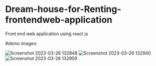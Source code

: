 # Dream-house-for-Renting-frontendweb-application
Front end web application using react js 


#demo images:
   
![Screenshot 2023-03-26 132848](https://user-images.githubusercontent.com/87846923/227767003-a10e0944-5e81-4af4-a53d-f8750f12c931.png)
![Screenshot 2023-03-26 132940](https://user-images.githubusercontent.com/87846923/227767009-9f0db7a0-7376-4661-844f-1fb199cc58a4.png)
![Screenshot 2023-03-26 132959](https://user-images.githubusercontent.com/87846923/227767011-9253a5de-94a0-4d26-b7ed-0b349a2a5d2d.png)
